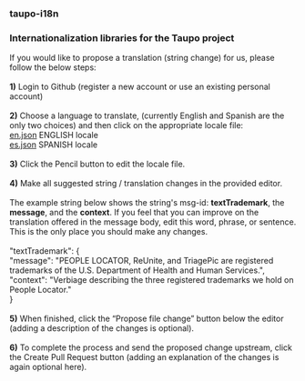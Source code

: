 ### taupo-i18n
### Internationalization libraries for the Taupo project
If you would like to propose a translation (string change) for us, please follow the below steps:<br>
<br>
<b>1)</b> Login to Github (register a new account or use an existing personal account)<br>
<br>
<b>2)</b> Choose a language to translate, (currently English and Spanish are the only two choices) and then click on the appropriate locale file:<br>
<a href="https://github.com/triune/taupo-i18n/blob/master/en.json" target="_blank">en.json</a> ENGLISH locale<br>
<a href="https://github.com/triune/taupo-i18n/blob/master/es.json" target="_blank">es.json</a> SPANISH locale<br>
<br>
<b>3)</b> Click the Pencil button to edit the locale file.<br>
<br>
<b>4)</b> Make all suggested string / translation changes in the provided editor.<br>
<br>
The example string below shows the string's msg-id: <b>textTrademark</b>, the <b>message</b>, and the <b>context</b>. If you feel that you can improve on the translation offered in the message body, edit this word, phrase, or sentence. This is the only place you should make any changes.<br>
<br>
"textTrademark": {<br>
  "message": "PEOPLE LOCATOR, ReUnite, and TriagePic are registered trademarks of the U.S. Department of Health and Human Services.",<br>
  "context": "Verbiage describing the three registered trademarks we hold on People Locator."<br>
}<br>
<br>
<b>5)</b> When finished, click the “Propose file change” button below the editor (adding a description of the changes is optional).<br>
<br>
<b>6)</b> To complete the process and send the proposed change upstream, click the Create Pull Request button (adding an explanation of the changes is again optional here).<br>
